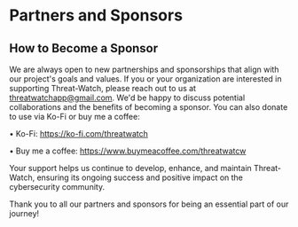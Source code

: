 # Partners and Sponsors

## How to Become a Sponsor

We are always open to new partnerships and sponsorships that align with our project's goals and values. If you or your organization are interested in supporting Threat-Watch, please reach out to us at threatwatchapp@gmail.com. We'd be happy to discuss potential collaborations and the benefits of becoming a sponsor. You can also donate to use via Ko-Fi or buy me a coffee: 

• Ko-Fi:
https://ko-fi.com/threatwatch

• Buy me a coffee:
https://www.buymeacoffee.com/threatwatcw

Your support helps us continue to develop, enhance, and maintain Threat-Watch, ensuring its ongoing success and positive impact on the cybersecurity community.

Thank you to all our partners and sponsors for being an essential part of our journey!

